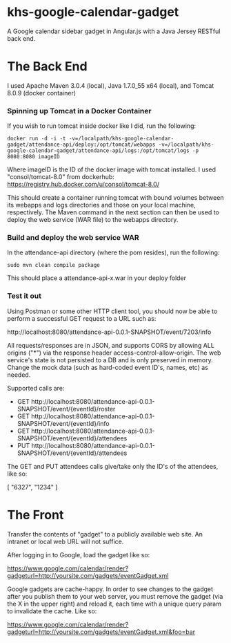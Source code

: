 khs-google-calendar-gadget
======================

A Google calendar sidebar gadget in Angular.js with a Java Jersey RESTful back end.

The Back End
======================
I used Apache Maven 3.0.4 (local), Java 1.7.0_55 x64 (local), and Tomcat 8.0.9 (docker container)

<h3>Spinning up Tomcat in a Docker Container</h3>
If you wish to run tomcat inside docker like I did, run the following:

```docker run -d -i -t -v=/localpath/khs-google-calendar-gadget/attendance-api/deploy:/opt/tomcat/webapps -v=/localpath/khs-google-calendar-gadget/attendance-api/logs:/opt/tomcat/logs -p 8080:8080 imageID```

Where imageID is the ID of the docker image with tomcat installed.  I used "consol/tomcat-8.0" from dockerhub: https://registry.hub.docker.com/u/consol/tomcat-8.0/

This should create a container running tomcat with bound volumes between its webapps and logs directories and those on your local machine, respectively.  The Maven command in the next section can then be used to deploy the web service (WAR file) to the webapps directory.

<h3>Build and deploy the web service WAR</h3>
In the attendance-api directory (where the pom resides), run the following:

```sudo mvn clean compile package```

This should place a attendance-api-x.war in your deploy folder

<h3>Test it out</h3>
Using Postman or some other HTTP client tool, you should now be able to perform a successful GET request to a URL such as:

http://localhost:8080/attendance-api-0.0.1-SNAPSHOT/event/7203/info

All requests/responses are in JSON, and supports CORS by allowing ALL origins ("*") via the response header access-control-allow-origin.  The web service's state is not persisted to a DB and is only preserved in memory.  Change the mock data (such as hard-coded event ID's, names, etc) as needed.

Supported calls are:
* GET http://localhost:8080/attendance-api-0.0.1-SNAPSHOT/event/{eventId}/roster
* GET http://localhost:8080/attendance-api-0.0.1-SNAPSHOT/event/{eventId}/info
* GET http://localhost:8080/attendance-api-0.0.1-SNAPSHOT/event/{eventId}/attendees
* PUT http://localhost:8080/attendance-api-0.0.1-SNAPSHOT/event/{eventId}/attendees

The GET and PUT attendees calls give/take only the ID's of the attendees, like so:

[
    "6327",
    "1234"
]

The Front
======================
Transfer the contents of "gadget" to a publicly available web site.  An intranet or local web URL will not suffice.

After logging in to Google, load the gadget like so:

https://www.google.com/calendar/render?gadgeturl=http://yoursite.com/gadgets/eventGadget.xml

Google gadgets are cache-happy.  In order to see changes to the gadget after you publish them to your web server, you must remove the gadget (via the X in the upper right) and reload it, each time with a unique query param to invalidate the cache.  Like so:

https://www.google.com/calendar/render?gadgeturl=http://yoursite.com/gadgets/eventGadget.xml&foo=bar

